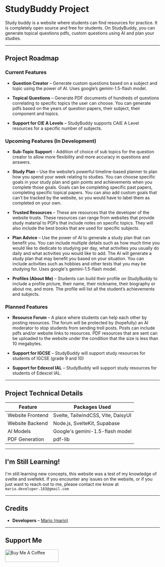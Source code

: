 # StudyBuddy Project

Study buddy is a website where students can find resources for practice. It is completely open source and free for students. On StudyBuddy, you can generate topical questions pdfs, custom questions using AI and plan your studies.

---

## Project Roadmap
### Current Features
- **Question Creator** – Generate custom questions based on a subject and topic using the power of AI. Uses google’s gemini-1.5-flash model.


- **Topical Questions** – Generate PDF documents of hundreds of questions correlating to specific topics the user can choose. You can generate pdfs based on the years of question papers, their subject, their component and topics.


- **Support for CIE A Levels** – StudyBuddy supports CAIE A Level resources for a specific number of subjects.

### Upcoming Features (In Development)
- **Sub-Topic Support** - Addition of choice of sub topics for the question creator to allow more flexibility and more accuracy in questions and answers.


- **Study Plan** – Use the website’s powerful timeline-based planner to plan how you spend your week relating to studies. You can choose specific goals in your study plan and gain points and achievements when you complete those goals. Goals can be completing specific past papers, completing specific topical papers. You can also add custom goals that can’t be tracked by the website, so you would have to label them as completed on your own.

 
- **Trusted Resources** – These are resources that the developer of the website trusts. These resources can range from websites that provide study material to PDFs that include notes on specific topics. They will also include the best books that are used for specific subjects.


- **Plan Advice** – Use the power of AI to generate a study plan that can benefit you. You can include multiple details such as how much time you would like to dedicate to studying per day, what activities you usually do daily and what activities you would like to add. The AI will generate a study plan that may benefit you based on your situation. You can include activities such as hobbies and other tests that you may be studying for. Uses google's gemini-1.5-flash model.
 

- **Profiles (About Me)** – Students can build their profile on StudyBuddy to include a profile picture, their name, their nickname, their biography or about me, and more. The profile will list all the student’s achievements and subjects.

### Planned Features
- **Resource Forum** – A place where students can help each other by posting resources. The forum will be protected by (hopefully) an AI moderator to stop students from sending troll posts. Posts can include pdfs and/or website links to resources. PDF resources that are sent can be uploaded to the website under the condition that the size is less than 10 megabytes.
 

- **Support for IGCSE** – StudyBuddy will support study resources for students of IGCSE (grade 9 and 10)
 

- **Support for Edexcel IAL** – StudyBuddy will support study resources for students of Edexcel IAL.
---

## Project Technical Details

| Feature          | Packages Used                       |
|------------------|-------------------------------------|
| Website Frontend | Svelte, TailwindCSS, Vite, DaisyUI  |
| Website Backend  | Node.js, SvelteKit, Supabase        |
| AI Models        | Google's gemini-1.5-flash model     |
| PDF Generation   | pdf-lib                             |

---
## I'm Still Learning!
I'm still learning new concepts, this website was a test of my knowledge of svelte and sveltekit. If you encounter any issues on the website, or if you just want to reach out to me, please contact me know at `mario.developer.183@gmail.com`

---
## Credits
- **Developers** – [Mario (mario)](https://portfolio.magery.dev/)

---
## Support Me
<a href="https://buymeacoffee.com/mario183" target="_blank"><img src="https://cdn.buymeacoffee.com/buttons/default-orange.png" alt="Buy Me A Coffee" height="41" width="174"></a>
